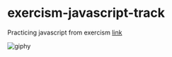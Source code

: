 # exercism-javascript-track
 Practicing javascript from exercism [link](https://exercism.org/tracks/javascript)

![giphy](https://github.com/user-attachments/assets/6293fb3c-8711-4d61-957d-dce7c2cd2b5f)
